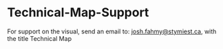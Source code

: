 # Technical-Map-Support

For support on the visual, send an email to: josh.fahmy@stymiest.ca, with the title Technical Map
